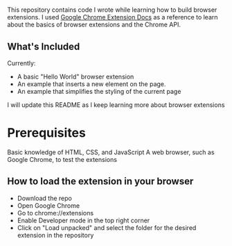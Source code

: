 #

This repository contains code I wrote while learning how to build browser extensions. I used [Google Chrome Extension Docs](https://developer.chrome.com/docs/extensions/mv3/devguide/) as a reference to learn about the basics of browser extensions and the Chrome API. 

## What's Included
Currently:
- A basic "Hello World" browser extension
- An example that inserts a new element on the page.
- An example that simplifies the styling of the current page

I will update this README as I keep learning more about browser extensions

# Prerequisites
Basic knowledge of HTML, CSS, and JavaScript
A web browser, such as Google Chrome, to test the extensions

## How to load the extension in your browser
- Download the repo
- Open Google Chrome
- Go to chrome://extensions
- Enable Developer mode in the top right corner
- Click on "Load unpacked" and select the folder for the desired extension in the repository
